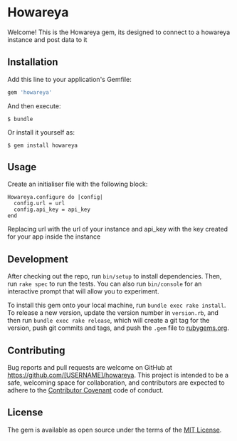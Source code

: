 # Howareya

Welcome! This is the Howareya gem, its designed to connect to a howareya instance and post data to it

## Installation

Add this line to your application's Gemfile:

```ruby
gem 'howareya'
```

And then execute:

    $ bundle

Or install it yourself as:

    $ gem install howareya

## Usage

Create an initialiser file with the following block:

```
Howareya.configure do |config|
  config.url = url
  config.api_key = api_key
end
```

Replacing url with the url of your instance and api_key with the key created for your app inside the instance

## Development

After checking out the repo, run `bin/setup` to install dependencies. Then, run `rake spec` to run the tests. You can also run `bin/console` for an interactive prompt that will allow you to experiment.

To install this gem onto your local machine, run `bundle exec rake install`. To release a new version, update the version number in `version.rb`, and then run `bundle exec rake release`, which will create a git tag for the version, push git commits and tags, and push the `.gem` file to [rubygems.org](https://rubygems.org).

## Contributing

Bug reports and pull requests are welcome on GitHub at https://github.com/[USERNAME]/howareya. This project is intended to be a safe, welcoming space for collaboration, and contributors are expected to adhere to the [Contributor Covenant](http://contributor-covenant.org) code of conduct.

## License

The gem is available as open source under the terms of the [MIT License](http://opensource.org/licenses/MIT).
